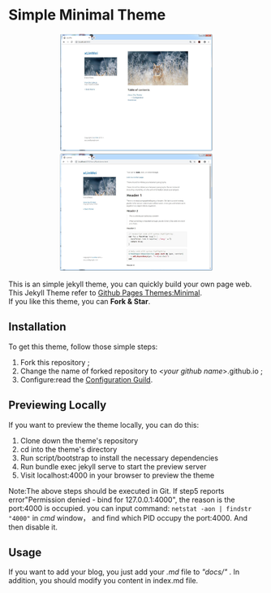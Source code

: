 # Simple Minimal Theme

<div align=center><img src=assets/img/web1.jpg width=60%></div>
<div align=center><img src=assets/img/web2.jpg width=60%></div>

This is an simple jekyll theme, you can quickly build your own page web. This Jekyll Theme refer to [Github Pages Themes:Minimal](https://github.com/pages-themes/minimal).  
If you like this theme, you can **Fork & Star**.

## Installation
To get this theme, follow those simple steps:
1. Fork this repository ;
2. Change the name of forked repository to \<_your github name_>.github.io ;
3. Configure:read the [Configuration Guild](./docs/Configuration.md).

## Previewing Locally
If you want to preview the theme locally, you can do this:
1. Clone down the theme's repository
2. cd into the theme's directory
3. Run script/bootstrap to install the necessary dependencies
4. Run bundle exec jekyll serve to start the preview server
5. Visit localhost:4000 in your browser to preview the theme

Note:The above steps should be executed in Git. If step5 reports error"Permission denied - bind for 127.0.0.1:4000", the reason is the port:4000 is occupied. you can input command: `netstat -aon | findstr "4000"` in _cmd_ window， and find which PID occupy the port:4000. And then disable it.

## Usage
If you want to add your blog, you just add your _.md_ file to _"docs/"_ . In addition, you should modify you content in index.md file.
